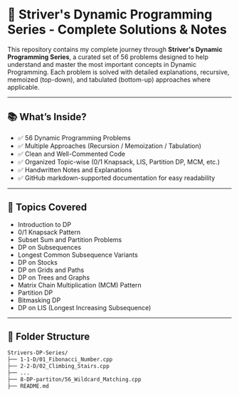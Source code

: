 # 🚀 Striver's Dynamic Programming Series - Complete Solutions & Notes

This repository contains my complete journey through **Striver's Dynamic Programming Series**, a curated set of 56 problems designed to help understand and master the most important concepts in Dynamic Programming. Each problem is solved with detailed explanations, recursive, memoized (top-down), and tabulated (bottom-up) approaches where applicable.

---

## 📚 What’s Inside?

- ✅ 56 Dynamic Programming Problems
- ✅ Multiple Approaches (Recursion / Memoization / Tabulation)
- ✅ Clean and Well-Commented Code
- ✅ Organized Topic-wise (0/1 Knapsack, LIS, Partition DP, MCM, etc.)
- ✅ Handwritten Notes and Explanations
- ✅ GitHub markdown-supported documentation for easy readability

---

## 🧠 Topics Covered

- Introduction to DP
- 0/1 Knapsack Pattern
- Subset Sum and Partition Problems
- DP on Subsequences
- Longest Common Subsequence Variants
- DP on Stocks
- DP on Grids and Paths
- DP on Trees and Graphs
- Matrix Chain Multiplication (MCM) Pattern
- Partition DP
- Bitmasking DP
- DP on LIS (Longest Increasing Subsequence)

---

## 📁 Folder Structure

```bash
Strivers-DP-Series/
├── 1-1-D/01_Fibonacci_Number.cpp
├── 2-2-D/02_Climbing_Stairs.cpp
├── ...
├── 8-DP-partiton/56_Wildcard_Matching.cpp
├── README.md
